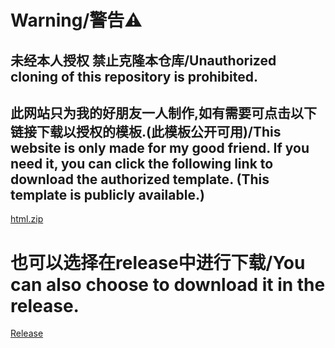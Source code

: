 # Warning/警告⚠

## 未经本人授权 禁止克隆本仓库/Unauthorized cloning of this repository is prohibited.
 
## 此网站只为我的好朋友一人制作,如有需要可点击以下链接下载以授权的模板.(此模板公开可用)/This website is only made for my good friend. If you need it, you can click the following link to download the authorized template. (This template is publicly available.)
 [html.zip](https://github.com/user-attachments/files/16538179/html.zip)
# 也可以选择在release中进行下载/You can also choose to download it in the release.
[Release](https://github.com/yrmeng-07/html_00/releases/tag/0)
